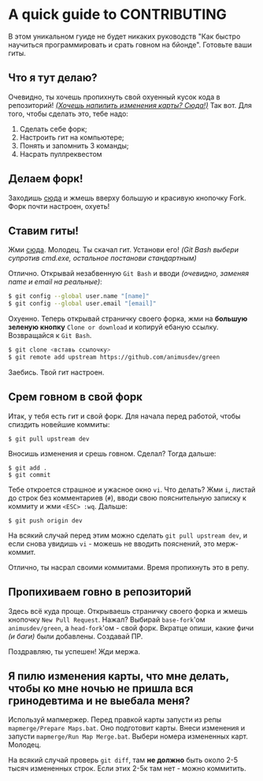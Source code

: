 # A quick guide to CONTRIBUTING

В этом уникальном гуиде не будет никаких руководств "Как быстро научиться программировать и срать говном на бйонде". Готовьте ваши гиты.

## Что я тут делаю?

Очевидно, ты хочешь пропихнуть свой охуенный кусок кода в репозиторий! [*(Хочешь напилить изменения карты? Сюда!)*](https://github.com/animusdev/green/blob/dev/CONTRIBUTING.md#%D0%AF-%D0%BF%D0%B8%D0%BB%D1%8E-%D0%B8%D0%B7%D0%BC%D0%B5%D0%BD%D0%B5%D0%BD%D0%B8%D1%8F-%D0%BA%D0%B0%D1%80%D1%82%D1%8B-%D1%87%D1%82%D0%BE-%D0%BC%D0%BD%D0%B5-%D0%B4%D0%B5%D0%BB%D0%B0%D1%82%D1%8C-%D1%87%D1%82%D0%BE%D0%B1%D1%8B-%D0%BA%D0%BE-%D0%BC%D0%BD%D0%B5-%D0%BD%D0%BE%D1%87%D1%8C%D1%8E-%D0%BD%D0%B5-%D0%BF%D1%80%D0%B8%D1%88%D0%BB%D0%B0-%D0%B2%D1%81%D1%8F-%D0%B3%D1%80%D0%B8%D0%BD%D0%BE%D0%B4%D0%B5%D0%B2%D1%82%D0%B8%D0%BC%D0%B0-%D0%B8-%D0%BD%D0%B5-%D0%B2%D1%8B%D0%B5%D0%B1%D0%B0%D0%BB%D0%B0-%D0%BC%D0%B5%D0%BD%D1%8F)
Так вот. Для того, чтобы сделать это, тебе надо:

1. Сделать себе форк;
2. Настроить гит на компьютере;
3. Понять и запомнить 3 команды;
4. Насрать пуллреквестом

## Делаем форк!

Заходишь [сюда](https://github.com/animusdev/green) и жмешь вверху большую и красивую кнопочку Fork.
Форк почти настроен, охуеть!

## Ставим гиты!

Жми [сюда](https://git-scm.com/download/win). Молодец. Ты скачал гит.
Установи его! *(Git Bash выбери супротив cmd.exe, остальное постанови стандартным)*

Отлично. Открывай незабвенную `Git Bash` и вводи *(очевидно, заменяя name и email на реальные)*:
```bash
$ git config --global user.name "[name]"
$ git config --global user.email "[email]"
```
Охуенно. Теперь открывай страничку своего форка, жми на **большую зеленую кнопку** `Clone or download` и копируй ебаную ссылку.
Возвращайся к `Git Bash`.
```bash
$ git clone <вставь ссылочку>
$ git remote add upstream https://github.com/animusdev/green
```
Заебись. Твой гит настроен.

## Срем говном в свой форк

Итак, у тебя есть гит и свой форк.
Для начала перед работой, чтобы спиздить новейшие коммиты:
```
$ git pull upstream dev
```
Вносишь изменения и срешь говном. Сделал? Тогда дальше:
```
$ git add .
$ git commit
```
Тебе откроется страшное и ужасное окно `vi`. Что делать?
Жми `i`, листай до строк без комментариев (`#`), вводи свою пояснительную записку к коммиту и жми `<ESC> :wq`.
Дальше:
```
$ git push origin dev
```
На всякий случай перед этим можно сделать `git pull upstream dev`, и если снова увидишь `vi` - можешь не вводить пояснений, это мерж-коммит.

Отлично, ты насрал своими коммитами. Время пропихнуть это в репу.

## Пропихиваем говно в репозиторий

Здесь всё куда проще. Открываешь страничку своего форка и жмешь кнопочку `New Pull Request`. Нажал?
Выбирай `base-fork`'ом `animusdev/green`, а `head-fork`'ом - свой форк.
Вкратце опиши, какие фичи *(и баги)* были добавлены.
Создавай ПР.

Поздравляю, ты успешен! Жди мержа.

## Я пилю изменения карты, что мне делать, чтобы ко мне ночью не пришла вся гринодевтима и не выебала меня?

Используй мапмержер. Перед правкой карты запусти из репы `mapmerge/Prepare Maps.bat`. Оно подготовит карты.
Внеси изменения и запусти `mapmerge/Run Map Merge.bat`. Выбери номера измененных карт. Молодец.

На всякий случай проверь `git diff`, там **не должно** быть около 2-5 тысяч измененных строк.
Если этих 2-5к там нет - можно коммитить.
